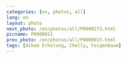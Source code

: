 ```yaml
---
categories: [en, photos, all]
lang: en
layout: photo
next_photo: /en/photos/all/P0000273.html
picname: P0000011
prev_photo: /en/photos/all/P0000015.html
tags: [Album Erholung, Chelly, Feigenbaum]
---
```

